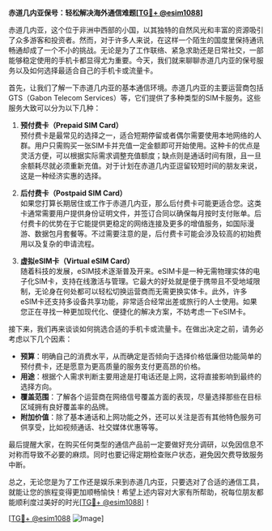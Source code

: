 **赤道几内亚保号：轻松解决海外通信难题[[TG💪+ @esim1088](https://t.me/s/esim1088)]**

赤道几内亚，这个位于非洲中西部的小国，以其独特的自然风光和丰富的资源吸引了众多游客和投资者。然而，对于许多人来说，在这样一个陌生的国度里保持通讯畅通却成了一个不小的挑战。无论是为了工作联络、紧急求助还是日常社交，一部能够稳定使用的手机卡都显得尤为重要。今天，我们就来聊聊赤道几内亚的保号服务以及如何选择最适合自己的手机卡或流量卡。

首先，让我们了解一下赤道几内亚的基本通信环境。赤道几内亚的主要运营商包括GTS（Gabon Telecom Services）等，它们提供了多种类型的SIM卡服务。这些服务大致可以分为以下几种：

1. **预付费卡（Prepaid SIM Card）**  
   预付费卡是最常见的选择之一，适合短期停留或者偶尔需要使用本地网络的人群。用户只需购买一张SIM卡并充值一定金额即可开始使用。这种卡的优点是灵活方便，可以根据实际需求调整充值额度；缺点则是通话时间有限，且一旦余额耗尽就必须重新充值。对于计划在赤道几内亚逗留较短时间的朋友来说，这是一种经济实惠的选择。

2. **后付费卡（Postpaid SIM Card）**  
   如果您打算长期居住或工作于赤道几内亚，那么后付费卡可能更适合您。这类卡通常需要用户提供身份证明文件，并签订合同以确保每月按时支付账单。后付费卡的优势在于它能提供更稳定的网络连接及更多的增值服务，如国际漫游、数据包月套餐等。不过需要注意的是，后付费卡可能会涉及较高的初始费用以及复杂的申请流程。

3. **虚拟eSIM卡（Virtual eSIM Card）**  
   随着科技的发展，eSIM技术逐渐普及开来。eSIM卡是一种无需物理实体的电子化SIM卡，支持在线激活与管理。它最大的好处就是便于携带且不受地域限制，无论身在何处都可以轻松切换运营商而无需更换实体卡。此外，许多eSIM卡还支持多设备共享功能，非常适合经常出差或旅行的人士使用。如果您正在寻找一种更加现代化、便捷化的解决方案，不妨考虑一下eSIM卡。

接下来，我们再来谈谈如何挑选合适的手机卡或流量卡。在做出决定之前，请务必考虑以下几个因素：

- **预算**：明确自己的消费水平，从而确定是否倾向于选择价格低廉但功能简单的预付费卡，还是愿意为更高质量的服务支付更高昂的价格。
- **用途**：根据个人需求判断主要用途是打电话还是上网，这将直接影响到最终的选择方向。
- **覆盖范围**：了解各个运营商在网络信号覆盖方面的表现，尽量选择那些在目标区域拥有良好覆盖率的品牌。
- **附加价值**：除了基本通话和上网功能之外，还可以关注是否有其他特色服务可供享受，比如视频通话、社交媒体优惠等等。

最后提醒大家，在购买任何类型的通信产品前一定要做好充分调研，以免因信息不对称而导致不必要的麻烦。同时也要记得定期检查账户状态，避免因欠费导致服务中断。

总之，无论您是为了工作还是娱乐来到赤道几内亚，只要选对了合适的通信工具，就能让您的旅程变得更加顺畅愉快！希望上述内容对大家有所帮助，祝每位朋友都能顺利度过美好的时光[[TG💪+ @esim1088](https://t.me/s/esim1088)]！

[[TG💪+ @esim1088](https://t.me/s/esim1088) ![Image](https://i.postimg.cc/4NQfJmqS/Snipaste-2025-05-13-00-14-12.png)]